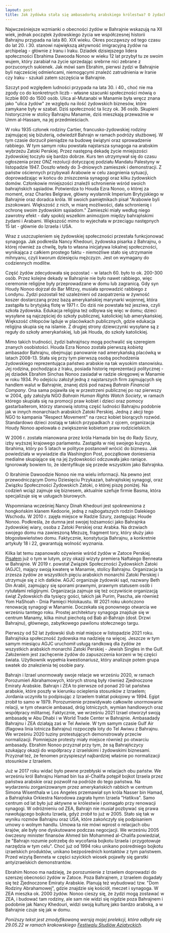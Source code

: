 ```yaml
---
layout: post
title: Jak żydówka stała się ambasadorką arabskiego królestwa? O żydach w Bahrajnie
---
```


Najwcześniejsze wzmianki o obecności żydów w Bahrajnie wskazują na XII wiek, jednak początek żydowskiego życia we współczesnej historii Bahrajnu przypada na lata 80. XIX wieku. Okres począwszy od tego czasu do lat 20. i 30.  stanowi największą aktywność imigracyjną żydów na archipelag - głównie z Iranu i Iraku. Dziadek dzisiejszego lidera społeczności Ebrahima Dawooda Nonoo w wieku 12 lat przybył tu ze swoim wujem, który zarabiał na życie sprzedając srebrne nici zebrane z porzuconych sukienek. Jak mówi sam Ebrahim, pierwsi żydzi w Bahrajnie byli najcześciej odmieńcami, niemogącymi znaleźć zatrudnienia w Iranie czy Iraku - szukali zatem szczęścia w Bahrajnie. 

Szczyt pod względem ludności przypada na lata 30. i 40., choć nie ma zgody co do konkretnych liczb - własne szacunki społeczności mówią o liczbie 800 do 1500 osób. Ulica al-Mutanabi w Manamie była wręcz znana jako "ulica żydów" ze względu na ilość żydowskich biznesów, które zamykane były w szabat. Dziś społeczność ta liczy ok. 36 osób. Skupieni historycznie w stolicy Bahrajnu Manamie, dziś mieszkają przeważnie w Umm al-Hassam, na jej przedmieściach. 

W roku 1935 członek rodziny Cartier, francusko-żydowskiej rodziny zajmującej się biżuterią, odwiedził Bahrajn w ramach podróży służbowej. W tym czasie dorzucił pieniądze na budowę świątyni oraz sprowadzenie rabbiego. W tym samym roku powstała najstarsza synagoga na arabskim wybrzeżu Zatoki Perskiej. Przez następną dekadę życie mniejszości żydowskiej toczyło się bardzo dobrze. Kurs ten utrzymywał się do czasu ogłoszenia przez ONZ rezolucji dotyczącej podziału Mandatu Palestyny w listopadzie 1947. Doszło wtedy do 3-dniowych zamieszek i demonstracji. Z państw ościennych przybywali Arabowie w celu zaognienia sytuacji, doprowadzając w końcu do zniszczenia synagogi oraz kilku żydowskich domów. Członkowie mniejszości znaleźli schronienie wśród swoich bahrajńskich sąsiadów. Potwierdza to Houda Ezra Nonoo, o której za moment, oraz Charles Belgrave, główny wysłannik Imperium Brytyjskiego w Bahrajnie oraz doradca króla. W swoich pamiętnikach pisał "Arabowie byli zszokowani. Większość z nich, w miarę możliwości, dała schronienię i ochronę swoim żydowskim sąsiadom." Zamieszki miały według niego zawrotny efekt - dały spokój wszelkim animozjom między bahrajńskimi żydami i Arabami. Większość mimo to wyjechała w przeciągu następnych 15 lat - głównie do Izraela i USA. 

Wraz z uszczupleniem się żydowskiej społeczności przestała funkcjonować synagoga. Jak podkreśla Nancy Khedouri, żydowska pisarka z Bahrajnu, o której również za chwilę, była to własna inicjatywa lokalnej społeczności, wynikająca z całkiem prostego faktu - niemożliwe stało się utrzymanie mihnyanu, czyli kworum dziesięciu mężczyzn. Jest on wymagany do codziennych modlitw. 

Część żydów zdecydowała się pozostać - w latach 60. było to ok. 200-300 osób. Przez kolejne dekady w Bahrajnie nie było nawet rabbiego, więc ceremonie religijne były przeprowadzane w domu lub zagranicą. Gdy syn Houdy Nonoo dojrzał do Bar Mitzvy, musiała sprowadzić rabbiego z Londynu. Żydzi pozostali też uzależnieni od zaopatrzenia w żywność koszer dostarczaną przez bazą amerykańskiej marynarki wojennej, która zastąpiła tu brytyjską flotę w 1971 r.  Do dziś nie powstała też jesziwa, czyli szkoła żydowska. Edukacja religijna też odbywa się więc w domu; dzieci wysyłane są najczęściej do szkoły publicznej, katolickiej lub amerykańskiej. Większość chłopców ląduje w placówkach publicznych, gdzie edukacja religijna skupia się na islamie. Z drugiej strony dziewczynki wysyłane są z reguły do szkoły amerykańskiej, lub jak Houda, do szkoły katolickiej.

Mimo takich trudności, żydzi bahrajńscy mogą pochwalić się szeregiem znanych osobistości. Houda Ezra Nonoo została pierwszą *kobietą* ambasador Bahrajnu, obejmując panowanie nad amerykańską placówką w latach 2008-13. Stała się przy tym pierwszą osobą pochodzenia żydowskiego reprezentująca państwo arabskie na tak wysokim stanowisku. Jej rodzina, pochodząca z Iraku, posiada historię reprezentacji politycznej - jej dziadek Ebrahim Sinchas Nonoo zasiadał w radzie okręgowej w Manamie w roku 1934. Po odejściu założył jedną z najstarszych firm zajmujących się handlem walut w Bahrajnie, znanej dziś pod nazwą *Bahrain Financial Company*. Ona sama pojawiła się w przestrzeni publicznej po raz pierwszy w 2004, gdy założyła NGO *Bahrain Human Rights Watch Society*, w ramach którego skupiała się na promocji praw kobiet i dzieci oraz pomocy gastarbaiterom, którzy stanowią istotną część ludności Bahrajnu podobnie jak w innych monarchiach arabskich Zatoki Perskiej. Jedną z akcji tego NGO to kampania "Respect Movement" na rzecz kobiet biorących rozwód. Standardowo dzieci zostają w takich przypadkach z ojcem, organizacja Houdy Nonoo apelowała o zwiększenie kobietom praw rodzicielskich.

W 2006 r. została mianowana przez króla Hamada bin Isę do Rady Szury, izby wyższej krajowego parlamentu. Zastąpiła w niej swojego kuzyna, Ibrahima, który po 5 latach w polityce postanowił wrócić do biznesu. Jak powiedziała w wywiadzie dla Washington Post, początkowe doniesienia medialne skupiające się na jej żydowskości odczuwała jako raniące. Ignorowały bowiem to, że identyfikuje się przede wszystkim jako Bahrajnka. 

O Ibrahimie Dawoodzie Nonoo nie ma wielu informacji. Na pewno jest przewodniczącym Domu Dziesięciu Przykazań, bahrajńskiej synagogi, oraz Związku Społeczności Żydowskich Zatoki, o której piszę poniżej. Na codzień wciąż zajmuje się biznesem, aktualnie szefuje firmie Basma, która specjalizuje się w usługach biurowych.

Wspomniana wcześniej Nancy Dinah Khedouri jest spokrewniona z hongkońskim klanem Kedoorie, jedną z najbogatszych rodzin Dalekiego Wschodu. W 2010 r. zajęła miejsce w Radzie Szury, zastępując Houde Nonoo. Podkreśla, że dumna jest swojej tożsamości jako Bahrajnka żydowskiej wiary, osoba z Zatoki Perskiej oraz Arabka. Na drzwiach swojego domu ma zawieszoną Mezuzę, fragment tory, który służy jako błogosławieństwo domu. Faktycznie, konstytucja Bahrajnu, a konkretnie artykuły 18 i 22, gwarantują wolność wyznania. 

Kilka lat temu zapanowało ożywienie wśród żydów w Zatoce Perskiej. [Pisałem](https://abumarkey.github.io/arabizmy/bahrajn-izrael-bennett/) już o tym w lutym, przy okazji wizyty premiera Naftalego Benneata w Bahrajnie. W 2019 r. powstał Związek Społeczności Żydowskich Zatoki (AGJC), mający swoją kwaterę w Manamie, stolicy Bahrajnu. Organizacja ta zrzesza żydów ze wszystkich pięciu arabskich monarchii Zatoki Perskiej i utrzymuje się z ich datków. AGJC organizuje żydowski sąd, nazwany Beth Din Arabii, zajmujący się sporami prawnymi, prawnym statusem osób i rytułałami religijnymi. Organizacja zajmuje się też oczywiście organizacją świąt Żydowskich dla tysięcy gości, takich jak Purim, Pascha, ale również Yom HaShoah - Dnia Pamięci Holokaustu. W 2021 roku ukończono renowację synagogi w Manamie. Doczekała się ponownego otwarcia we wrześniu tamtego roku. Prostej architektury synagoga znajduje się w centrum Manamy, kilka minut piechotą od Bab al-Bahrajn (dosł. Drzwi Bahrajnu), głównego, zabytkowego pawilonu stołecznego targu. 

Pierwszy od 52 lat żydowski ślub miał miejsce w listopadzie 2021 roku. Bahrajńska społeczność żydowska ma nadzieję na więcej. Jeszcze w tym samym miesiącu AGJC uruchomił usługą randkową dla żydów ze wszystkich arabskich monarchii Zatoki Perskiej - Jewish Singles in the Gulf. Założeniem jest zachęcenie żydów do zapuszczenia korzeni w tej części świata. Użytkownik wypełnia kwestionariusz, który analizuje potem grupa swatek do znalezienia tej osobie pary. 

Bahrajn i Izrael unormowały swoje relacje we wrześniu 2020, w ramach Porozumień Abrahamowych, których stroną były również Zjednoczone Emiraty Arabskie. Bahrajn i ZEA to pierwsze od ponad 20 lat państwa arabskie, które poszły w kierunku ocieplenia stosunków z Izraelem; Jordania uczyniła to podpisując z Izraelem traktat pokojowy w 1994. Egipt zrobił to samo w 1979. Porozumienie przewidywało całkowite unormowanie relacji, w tym otwarcie ambasad, dróg lotniczych, wymian handlowych oraz współpracy militarnej. Faktycznie, we wrześniu 2021 Izrael otworzył swoją ambasadę w Abu Dhabi i w World Trade Center w Bahrajnie. Ambasadady Bahrajnu i ZEA działają zaś w Tel Awiwie. W tym samym czasie Gulf Air (flagowa linia lotnicza Bahrajnu) rozpoczęła loty do Tel Awiwu z Bahrajnu. We wrześniu 2020 tuziny protestujących demonstrowały przeciw normalizacji. Pomniejsze protesty miały miejsce również po otwarciu ambasady. Ebrahim Nonoo przyznał przy tym, że są Bahrajńczycy szukający okazji do współpracy z izraelskimi i żydowskimi biznesami. Przyznał też, że fenomen przyspieszył najbardziej właśnie po normalizacji stosunków z Izraelem. 

Już w 2017 roku widać było pewne przebłyski w relacjach obu państw. We wrześniu król Bahrajnu Hamad bin Isa al-Chalifa potępił bojkot Izraela przez państwa arabskie oraz pozwolił na podróże do tego państwa. Na wydarzeniu zorganizowanym przez amerykańskich rabbich w centrum Simona Wisenthala w Los Angeles przemawiał syn króla Nasser bin Hamad, a Bahrajńska Orkiestra Narodowa zagrała hymn Izraela "Hatikva". Samo centrum od lat było już aktywne w królestwie i pomagało przy renowacji synagogi. W odróżnieniu od ZEA, Bahrajn nie musiał pozbywać się prawa nawołującego bojkotu Izraela, gdyż zrobił to już w 2005. Stało się tak w wyniku rozmów Bahrajnu oraz USA, które zakończyły się podpisaniem umowy o wolnym handlu. Umowa ta nie mówi wprost o relacjach obu krajów, ale były one dyskutowane podczas negocjacji. We wrześniu 2005 ówczesny minister finansów Ahmed bin Mohammed al-Chalifa powiedział, że "Bahrajn rozumie potrzebę do wycofania bojkotu Izraela i przygotowuje narzędzia w tym celu". Choć już od 1994 roku unikano pośredniego bojkotu izraelskich produktów, unikano bezpośrednich kontaktów z tym państwem. Przed wizytą Benneta w części szyickich wiosek pojawiły się garstki antyizraelskich demonstrantów.

Ebrahim Nonoo ma nadzieję, że porozumienie z Izraelem doprowadzi do szerszej obecności żydów w Zatoce. Poza Bahrajnem, z Izraelem dogadały się też Zjednoczone Emiraty Arabskie. Planują też wybudować tzw. "Dom Rodziny Abrahamowej", gdzie znajdzie się kościół, meczet i synagoga. W ZEA mieszka ok. 2000 żydów. Nonoo cieszy się, że żydzi mogą zostawać w ZEA, i budować tam rodziny, ale sam nie widzi się nigdzie poza Bahrajnem i podobnie jak Nancy Khedouri, widzi swoją kulturę jako bardzo arabską, a w Bahrajnie czuje się jak w domu. 

*Poniższy tekst jest zmodyfikowaną wersją mojej prelekcji, która odbyła się 29.05.22 w ramach krakowskiego [Festiwalu Studiów Azjatyckich](https://fsa.uwu.ai/).*
